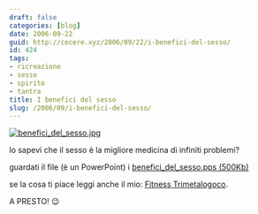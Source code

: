 ```yaml
---
draft: false
categories: [blog]
date: 2006-09-22
guid: http://cecere.xyz/2006/09/22/i-benefici-del-sesso/
id: 424
tags:
- ricreazione
- sesso
- spirito
- tantra
title: I benefici del sesso
slug: /2006/09/i-benefici-del-sesso/
---
```


[<img id="image422" alt="benefici_del_sesso.jpg" src="http://cecere.xyz/wp-content/uploads/sites/3/2006/09/benefici_del_sesso.jpg" />](http://cecere.xyz/wp-content/uploads/sites/3/2006/09/benefici_del_sesso.pps "benefici_del_sesso.pps")

lo sapevi che il sesso è la migliore medicina di infiniti problemi?
  
guardati il file (è un PowerPoint) i [benefici\_del\_sesso.pps (500Kb)](http://cecere.xyz/wp-content/uploads/sites/3/2006/09/benefici_del_sesso.pps "benefici_del_sesso.pps")
  
se la cosa ti piace leggi anche il mio: <a target="_blank" href="http://www.ilfannullone.it/articolo/la-ricetta-di-cecio-fitness-trimetalocico/64/">Fitness Trimetalogoco</a>.
  
A PRESTO! 😉
